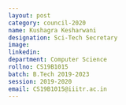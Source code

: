 ```yaml
---
layout: post
category: council-2020
name: Kushagra Kesharwani
designation: Sci-Tech Secretary
image:
linkedin:
department: Computer Science
rollno: CS19B1015
batch: B.Tech 2019-2023
session: 2019-2020
email: CS19B1015@iiitr.ac.in
---
```


<!-- @format -->
